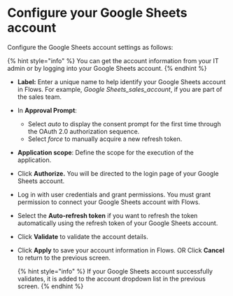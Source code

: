 # Configure your Google Sheets account

Configure the Google Sheets account settings as follows:

{% hint style="info" %}
You can get the account information from your IT admin or by logging into your Google Sheets account.
{% endhint %}

* **Label:**  Enter a unique name to help identify your Google Sheets account in Flows. For example, _Google Sheets\_sales\_account_, if you are part of the sales team.&#x20;
* In **Approval Prompt**:
  * Select _auto_ to display the consent prompt for the first time through the OAuth 2.0 authorization sequence.
  * Select _force_ to manually acquire a new refresh token.
* **Application scope**: Define the scope for the execution of the application.
* Click **Authorize.** You will be directed to the login page of your Google Sheets account.
* Log in with user credentials and grant permissions. You must grant permission to connect your Google Sheets account with Flows.
* Select the **Auto-refresh token** if you want to refresh the token automatically using the refresh token of your Google Sheets account.
* Click **Validate** to validate the account details.
*   Click **Apply** to save your account information in Flows.
    OR
    Click **Cancel** to return to the previous screen.

    {% hint style="info" %}
    If your Google Sheets account successfully validates, it is added to the account dropdown list in the previous screen.
    {% endhint %}
